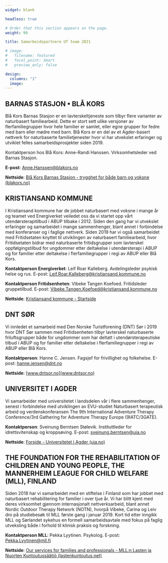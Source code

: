 ```yaml
---
widget: blank

headless: true

# Order that this section appears on the page.
weight: 99

title: Samarbeidspartnere UT team 2021

# image:
#   filename: featured
#   focal_point: Smart
#   preview_only: false

design:
  columns: "1"
  image:
---
```


## BARNAS STASJON ▪ BLÅ KORS

Blå Kors Barnas Stasjon er en lavterskeltjeneste som tilbyr flere varianter av naturbasert familiearbeid. Dette er stort sett ulike versjoner av flerfamiliegrupper hvor hele familier er samlet, eller egne grupper for fedre med barn eller mødre med barn. Blå Kors er en del av et Agder-basert nettverk for naturbaserte familietjenester hvor vi har utvekslet erfaringer og utviklet felles samarbeidsprosjekter siden 2019.


Kontaktperson hos Blå Kors: Anne-Randi Hanssen. Virksomhetsleder ved Barnas Stasjon. 

**E-post**: <Anne.Hanssen@blakors.no>

**Nettside**: [Blå Kors Barnas Stasjon - trygghet for både barn og voksne (blakors.no)](https://www.blakors.no)


## KRISTIANSAND KOMMUNE

I Kristiansand kommune har de jobbet naturbasert med voksne i mange år og teamet ved Energiverket veiledet oss da vi startet opp vårt utendørsterapitilbud i ABUP tilbake i 2012. Siden den gang har vi utvekslet erfaringer og samarbeidet i mange sammenhenger, blant annet i forbindelse med konferanser og i faglige nettverk. Siden 2019 har vi også samarbeidet med Fritidsetaten knyttet til utviklingen av naturbasert familiearbeid, hvor Fritidsetaten bidrar med naturbaserte fritidsgrupper som lavterskel oppfølgingstilbud for ungdommer etter deltakelse i utendørsterapi i ABUP og for familier etter deltakelse i flerfamiliegrupper i regi av ABUP eller Blå Kors. 


**Kontaktperson Energiverket**: Leif Roar Kalleberg. Avdelingsleder psykisk helse og rus. E-post: <Leif.Roar.Kalleberg@kristiansand.kommune.no>

**Kontaktperson Fritidsenheten**: Vibeke Tangen Koefoed. Fritidsleder gruppetilbud. E-post: <Vibeke.Tangen.Koefoed@kristiansand.kommune.no>

**Nettside**: [Kristiansand kommune - Startside](https://www.kristiansand.kommune.no/)


## DNT SØR  

Vi innledet et samarbeid med Den Norske Turistforening (DNT) Sør i 2019 hvor DNT Sør sammen med Fritidsenheten tilbyr lavterskel naturbaserte friluftsgrupper både for ungdommer som har deltatt i utendørsterapeutiske tilbud i ABUP og for familier etter deltakelse i flerfamiliegrupper i regi av ABUP eller Blå Kors. 


**Kontaktperson**: Hanne C. Jensen. Fagsjef for frivillighet og folkehelse. E-post: <hanne.jensen@dnt.no>

**Nettside**: [www.dntsor.no](www.dntsor.no)


## UNIVERSITET I AGDER 

Vi samarbeider med universitetet i landsdelen vår i flere sammenhenger, senest i forbindelse med utviklingen av EVU-studiet Naturbasert terapeutisk arbeid og verdenskonferansen The 9th International Adventure Therapy Conference/3rd Gathering for Adventure Therapy Europe (9IATC/3GATE). 


**Kontaktperson**: Sveinung Berntsen Stølevik. Instituttleder for idrettsvitenskap og kroppsøving. E-post: <sveinung.berntsen@uia.no>

**Nettside**: [Forside - Universitetet i Agder (uia.no)](www.uia.no)


## THE FOUNDATION FOR THE REHABILITATION OF CHILDREN AND YOUNG PEOPLE, THE MANNERHEIM LEAGUE FOR CHILD WELFARE (MLL), FINLAND

Siden 2018 har vi samarbeidet med en stiftelse i Finland som har jobbet med naturbasert rehabilitering for familier i over tjue år. Vi har blitt kjent med deres virksomhet gjennom internasjonalt nettverksarbeid, blant annet Nordic Outdoor Therapy Network (NOTN), hvorpå Vibeke, Carina og Leiv dro på studiebesøk til MLL første gang i januar 2019. Kort tid etter inngikk MLL og Sørlandet sykehus en formell samarbeidsavtale med fokus på faglig utveksling både i forhold til klinisk praksis og forskning. 


**Kontaktperson MLL**: Pekka Lyytinen. Psykolog. E-post: <Pekka.Lyytinen@mll.fi>

**Nettside**: [Our services for families and professionals - MLL:n Lasten ja Nuorten Kuntoutussäätiö (lastenkuntoutus.net)](www.lastenkuntoutus.net)

